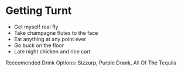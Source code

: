 # Getting Turnt
* Get myself real fly
* Take champagne flutes to the face
* Eat anything at any point ever
* Go buck on the floor
* Late night chicken and rice cart

Reccomended Drink Options: Sizzurp, Purple Drank, All Of The Tequila
